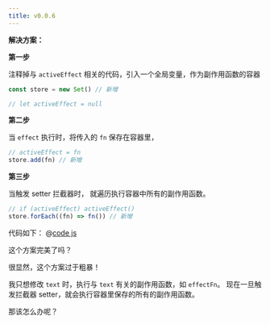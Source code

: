 ```yaml
---
title: v0.0.6
---
```


**解决方案：**

**第一步**

注释掉与 `activeEffect` 相关的代码，引入一个全局变量，作为副作用函数的容器

```js
const store = new Set() // 新增

// let activeEffect = null
```

**第二步**

当 `effect` 执行时，将传入的 `fn` 保存在容器里，

```js
// activeEffect = fn
store.add(fn) // 新增
```

**第三步**

当触发 setter 拦截器时， 就遍历执行容器中所有的副作用函数。

```js
// if (activeEffect) activeEffect()
store.forEach((fn) => fn()) // 新增
```

<Demo :content="['hello world!', 'hello vue3']"></Demo>
<Console :content="['测试多次执行 effect 方法！','测试多次执行 effect 方法！']"></Console>

代码如下：
@[code js](@src/vue3/v-0.0.2/v0.1.5/index.js)

这个方案完美了吗？

很显然，这个方案过于粗暴！

我只想修改 `text` 时，执行与 `text` 有关的副作用函数，如 `effectFn`。
现在一旦触发拦截器 setter，就会执行容器里保存的所有的副作用函数。

那该怎么办呢？
